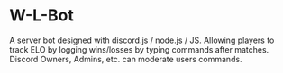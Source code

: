 # W-L-Bot
A server bot designed with discord.js / node.js / JS. Allowing players to track ELO by logging wins/losses by typing commands after matches. Discord Owners, Admins, etc. can moderate users commands.
